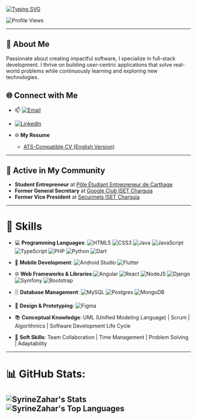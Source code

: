 <a href="https://git.io/typing-svg"><img src="https://readme-typing-svg.demolab.com?font=Fira+Code&size=30&duration=2000&pause=1000&color=FFFFFF &center=true&vCenter=true&random=false&width=600&lines=Hi%F0%9F%91%8B%2C+I'm+ZAHAR+Cyrine;Future+Software+Engineer" alt="Typing SVG" /></a>
<p align="left">
    <img src="https://komarev.com/ghpvc/?username=codewizard-404&label=Profile%20views&color=0e75b6&style=for-the-badge" alt="Profile Views" />
</p>

---

## 🌟 About Me
Passionate about creating impactful software, I specialize in full-stack development. I thrive on building user-centric applications that solve real-world problems while continuously learning and exploring new technologies.

## 🌐 Connect with Me
- 📫 [![Email](https://img.shields.io/badge/Email-%23D14836.svg?logo=gmail&logoColor=white)](mailto:cyrine.zahaar@gmail.com)  
- [![LinkedIn](https://img.shields.io/badge/LinkedIn-%230077B5.svg?logo=linkedin&logoColor=white)](https://www.linkedin.com/in/cyrine-zahar-286314249/)

- 🌐 **My Resume**
    - [ATS-Compatible CV (English Version)](https://github.com/SyrineZahar/SyrineZahar/blob/main/Cyrine_Zahar_ATS_friendly_English.pdf)
---

## 🌱 Active in My Community

- **Student Entrepreneur** at [Pôle Étudiant Entrepreneur de Carthage](https://ucar.rnu.tn/peec/)
- **Former General Secretary** at [Google Club ISET Charguia](https://www.facebook.com/isetch.google.club/)
- **Former Vice President** at [Securinets ISET Charguia](https://www.linkedin.com/company/securinets-iset-charguia/posts/?feedView=all)

---

# 🔧 Skills

- 💻 **Programming Languages**: ![HTML5](https://img.shields.io/badge/html5-%23E34F26.svg?style=for-the-badge&logo=html5&logoColor=white) ![CSS3](https://img.shields.io/badge/css3-%231572B6.svg?style=for-the-badge&logo=css3&logoColor=white) ![Java](https://img.shields.io/badge/java-%23ED8B00.svg?style=for-the-badge&logo=openjdk&logoColor=white) ![JavaScript](https://img.shields.io/badge/javascript-%23323330.svg?style=for-the-badge&logo=javascript&logoColor=%23F7DF1E) ![TypeScript](https://img.shields.io/badge/typescript-%23007ACC.svg?style=for-the-badge&logo=typescript&logoColor=white) ![PHP](https://img.shields.io/badge/php-%23777BB4.svg?style=for-the-badge&logo=php&logoColor=white) ![Python](https://img.shields.io/badge/python-3670A0?style=for-the-badge&logo=python&logoColor=ffdd54) ![Dart](https://img.shields.io/badge/dart-%230175C2.svg?style=for-the-badge&logo=dart&logoColor=white)

- 📱 **Mobile Development**: ![Android Studio](https://img.shields.io/badge/android%20studio-346ac1?style=for-the-badge&logo=android%20studio&logoColor=white) ![Flutter](https://img.shields.io/badge/Flutter-%2302569B.svg?style=for-the-badge&logo=Flutter&logoColor=white)

- 🌐 **Web Frameworks & Libraries**:![Angular](https://img.shields.io/badge/angular-%23DD0031.svg?style=for-the-badge&logo=angular&logoColor=white) ![React](https://img.shields.io/badge/react-%2320232a.svg?style=for-the-badge&logo=react&logoColor=%2361DAFB) ![NodeJS](https://img.shields.io/badge/node.js-6DA55F?style=for-the-badge&logo=node.js&logoColor=white) ![Django](https://img.shields.io/badge/django-%23092E20.svg?style=for-the-badge&logo=django&logoColor=white) ![Symfony](https://img.shields.io/badge/symfony-%23000000.svg?style=for-the-badge&logo=symfony&logoColor=white) ![Bootstrap](https://img.shields.io/badge/bootstrap-%238511FA.svg?style=for-the-badge&logo=bootstrap&logoColor=white)

- 🗄️ **Database Management**: ![MySQL](https://img.shields.io/badge/mysql-4479A1.svg?style=for-the-badge&logo=mysql&logoColor=white)  ![Postgres](https://img.shields.io/badge/postgres-%23316192.svg?style=for-the-badge&logo=postgresql&logoColor=white)  ![MongoDB](https://img.shields.io/badge/MongoDB-%234ea94b.svg?style=for-the-badge&logo=mongodb&logoColor=white)

- 🎨 **Design & Prototyping**:  ![Figma](https://img.shields.io/badge/figma-%23F24E1E.svg?style=for-the-badge&logo=figma&logoColor=white)

- 📚 **Conceptual Knowledge**: UML (Unified Modeling Language) | Scrum | Algorithmics | Software Development Life Cycle
  
- 💼 **Soft Skills**: Team Collaboration | Time Management | Problem Solving | Adaptability

---

# 📊 GitHub Stats:
![SyrineZahar's Stats](https://github-readme-stats.vercel.app/api?username=SyrineZahar&theme=radical&show_icons=true&hide_border=false&count_private=true)
![SyrineZahar's Top Languages](https://github-readme-stats.vercel.app/api/top-langs/?username=SyrineZahar&theme=radical&show_icons=true&hide_border=false&layout=compact)
---

